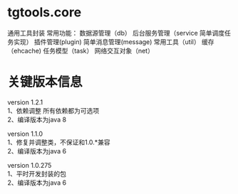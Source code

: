 # tgtools.core
通用工具封装
常用功能：
数据源管理（db）
后台服务管理（service 简单调度任务实现）
插件管理(plugin)
简单消息管理(message)
常用工具（util）
缓存（ehcache)
任务模型（task）
网络交互对象（net）

# 关键版本信息  
version 1.2.1  
1、依赖调整 所有依赖都为可选项    
2、编译版本为java 8  


version 1.1.0   
1、修复并调整类，不保证和1.0.*兼容  
2、编译版本为java 6  

version 1.0.275    
1、平时开发封装的包  
2、编译版本为java 6  